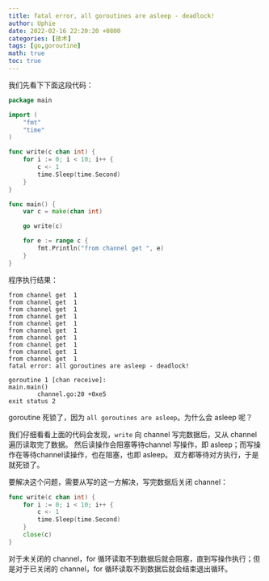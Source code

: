 ```yaml
---
title: fatal error, all goroutines are asleep - deadlock!
author: Uphie
date: 2022-02-16 22:20:20 +0800
categories: [技术]
tags: [go,goroutine]
math: true
toc: true
---
```



我们先看下下面这段代码：
```go
package main

import (
	"fmt"
	"time"
)

func write(c chan int) {
	for i := 0; i < 10; i++ {
		c <- 1
		time.Sleep(time.Second)
	}
}

func main() {
	var c = make(chan int)

	go write(c)

	for e := range c {
		fmt.Println("from channel get ", e)
	}
}
```

程序执行结果：
```console
from channel get  1
from channel get  1
from channel get  1
from channel get  1
from channel get  1
from channel get  1
from channel get  1
from channel get  1
from channel get  1
from channel get  1
fatal error: all goroutines are asleep - deadlock!

goroutine 1 [chan receive]:
main.main()
        channel.go:20 +0xe5
exit status 2
```

goroutine 死锁了，因为 `all goroutines are asleep`。为什么会 asleep 呢？


我们仔细看看上面的代码会发现，`write` 向 channel 写完数据后，又从 channel 遍历读取完了数据。
然后读操作会阻塞等待channel 写操作，即 asleep；而写操作在等待channel读操作，也在阻塞，也即 asleep。
双方都等待对方执行，于是就死锁了。

要解决这个问题，需要从写的这一方解决，写完数据后关闭 channel：
```go
func write(c chan int) {
	for i := 0; i < 10; i++ {
		c <- 1
		time.Sleep(time.Second)
	}
	close(c)
}
```

对于未关闭的 channel，for 循环读取不到数据后就会阻塞，直到写操作执行；但是对于已关闭的 channel，for 循环读取不到数据后就会结束退出循环。
